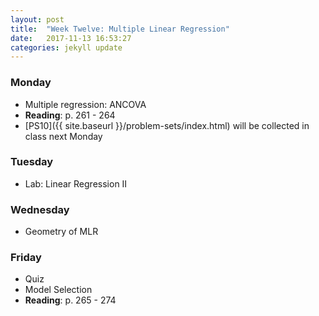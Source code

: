 ```yaml
---
layout: post
title:  "Week Twelve: Multiple Linear Regression"
date:   2017-11-13 16:53:27
categories: jekyll update
---
```


### Monday
- Multiple regression: ANCOVA
- **Reading**: p. 261 - 264
- [PS10]({{ site.baseurl }}/problem-sets/index.html) will be collected in class next Monday
    
### Tuesday
- Lab: Linear Regression II

### Wednesday
- Geometry of MLR

### Friday
- Quiz
- Model Selection
- **Reading**: p. 265 - 274